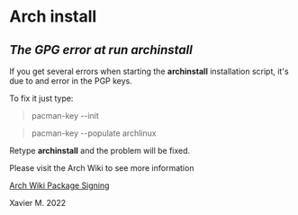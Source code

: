 # Arch install

## _The GPG error at run archinstall_

If you get several errors when starting the **archinstall** installation script, it's due to and error in the PGP keys.

To fix it just type:


>pacman-key --init

>pacman-key --populate archlinux


Retype **archinstall** and the problem will be fixed.

Please visit the Arch Wiki to see more information 

[Arch Wiki Package Signing](https://wiki.archlinux.org/title/Pacman/Package_signing)

Xavier M. 2022
